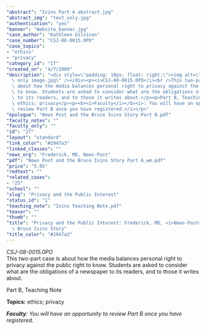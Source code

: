 ```yaml
---
"abstract": "Ivins Part A abstract.jpg"
"abstract_img": "text_only.jpg"
"authentication": "yes"
"banner": "Website_banner.jpg"
"case_author": "Kathleen Gilsinan"
"case_number": "CSJ-08-0015.0PO"
"case_topics":
- "ethics"
- "privacy"
"category_id": "17"
"created_on": "4/7/2009"
"description": "<div style=\"padding: 10px; float: right;\"><img alt=\"\" src=\"/casestudy/files/photos/284/text\
  \ only image.jpg\" /></div><p><i>CSJ-08-0015.0PO</i><br />This two-part case is\
  \ about how the media balances personal right to privacy against the public right\
  \ to know. Students are asked to consider what are the obligations of a newspaper\
  \ to its readers, and to those it writes about.</p><p>Part B, Teaching Note</p><p><b>Topics:</b>\
  \ ethics; privacy</p><p><b><i>Faculty</i></b><i>: You will have an opportunity to\
  \ review Part B once you have registered.</i></p>"
"epologue": "News Post and the Bruce Ivins Story Part B.pdf"
"faculty_notes": ""
"faculty_only": ""
"id": "27"
"layout": "standard"
"link_color": "#2947a3"
"linked_classes": ""
"news_org": "Frederick, MD, News-Post"
"pdf": "News Post and the Bruce Ivins Story Part A_wm.pdf"
"price": "5.95"
"redtext": ""
"related_cases":
- "25"
"school": ""
"slug": "Privacy and the Public Interest"
"status_id": "1"
"teaching_note": "Ivins Teaching Note.pdf"
"teaser": ""
"thumb": ""
"title": "Privacy and the Public Interest: Frederick, MD, <i>News-Post</i> and the\
  \ Bruce Ivins Story"
"title_color": "#2947a3"
---
```

<div style="padding: 10px; float: right;"><img alt="" src="/casestudy/files/photos/284/text only image.jpg" /></div><p><i>CSJ-08-0015.0PO</i><br />This two-part case is about how the media balances personal right to privacy against the public right to know. Students are asked to consider what are the obligations of a newspaper to its readers, and to those it writes about.</p><p>Part B, Teaching Note</p><p><b>Topics:</b> ethics; privacy</p><p><b><i>Faculty</i></b><i>: You will have an opportunity to review Part B once you have registered.</i></p>

